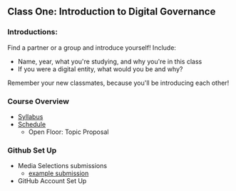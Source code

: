 
## Class One: Introduction to Digital Governance

### Introductions: 
Find a partner or a group and introduce yourself! 
Include:
- Name, year, what you're studying, and why you're in this class
- If you were a digital entity, what would you be and why?

Remember your new classmates, because you'll be introducing each other!

### Course Overview

- [Syllabus](../syllabus.md)
- [Schedule](../schedule.md)
    - Open Floor: Topic Proposal  

### Github Set Up
- Media Selections submissions
    - [example submission](../media-selections/example.md)
- GitHub Account Set Up 